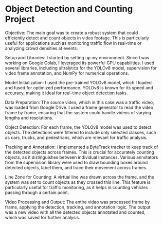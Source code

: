 # Object Detection and Counting Project

Objective:
  The main goal was to create a robust system that could efficiently detect and count objects in video footage. This is particularly useful for applications such as monitoring traffic flow in real-time or           analyzing crowd densities at events.

Setup and Libraries:
  I started by setting up my environment. Since I was working on Google Colab, I leveraged its powerful GPU capabilities. I used several libraries, including ultralytics for the YOLOv8 model, supervision for       video frame annotation, and NumPy for numerical operations.

Model Initialization:
  I used the pre-trained YOLOv8 model, which I loaded and fused for optimized performance. YOLOv8 is known for its speed and accuracy, making it ideal for real-time object detection tasks.

Data Preparation:
  The source video, which in this case was a traffic video, was loaded from Google Drive. I used a frame generator to read the video frame by frame, ensuring that the system could handle videos of varying lengths   and resolutions.

Object Detection:
  For each frame, the YOLOv8 model was used to detect objects. The detections were filtered to include only selected classes, such as cars, trucks, and pedestrians, which are relevant for traffic analysis.

Tracking and Annotation:
  I implemented a ByteTrack tracker to keep track of the detected objects across frames. This is crucial for accurately counting objects, as it distinguishes between individual instances.
  Various annotators from the supervision library were used to draw bounding boxes around detected objects, label them, and trace their movement across frames.

Line Zone for Counting:
  A virtual line was drawn across the frame, and the system was set to count objects as they crossed this line. This feature is particularly useful for traffic monitoring, as it helps in counting vehicles passing   through a certain point.

Video Processing and Output:
  The entire video was processed frame by frame, applying the detection, tracking, and annotation logic. The output was a new video with all the detected objects annotated and counted, which was saved for further   analysis.
